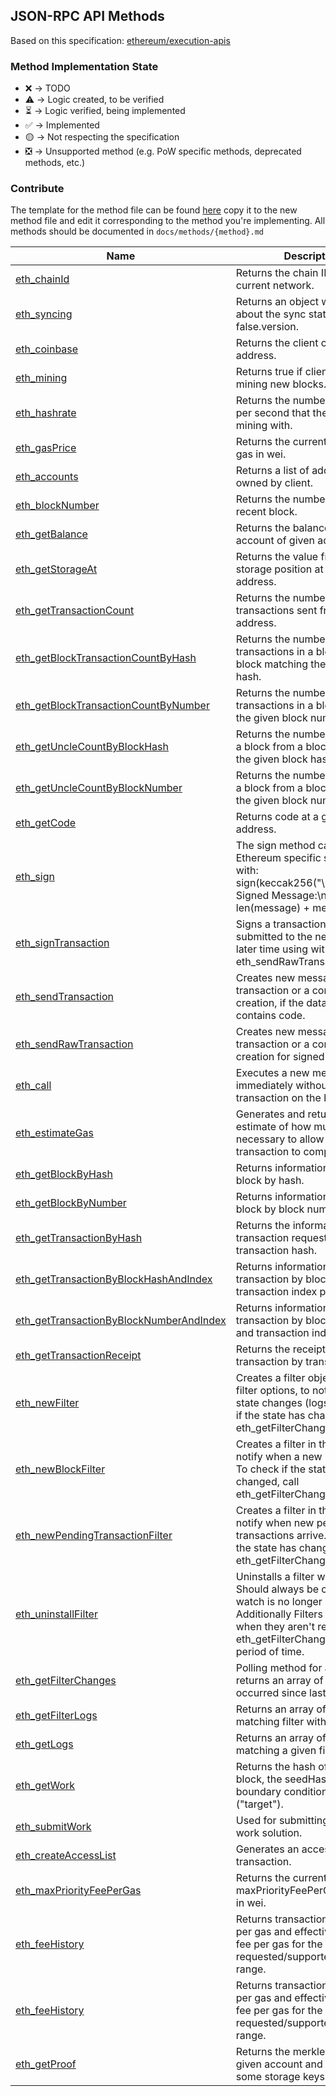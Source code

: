 ## JSON-RPC API Methods

Based on this specification:
[ethereum/execution-apis](https://github.com/ethereum/execution-apis)

### Method Implementation State

- ❌ -> TODO
- ⚠️ -> Logic created, to be verified
- ⏳ -> Logic verified, being implemented
- ✅ -> Implemented
- 🟡 -> Not respecting the specification
- ❎ -> Unsupported method (e.g. PoW specific methods, deprecated methods, etc.)

### Contribute

The template for the method file can be found
[here](docs/contributing/method_template.md) copy it to the new method file and
edit it corresponding to the method you're implementing. All methods should be
documented in `docs/methods/{method}.md`

| Name                                                                                            | Description                                                                                                                                                                                        | State |
| ----------------------------------------------------------------------------------------------- | -------------------------------------------------------------------------------------------------------------------------------------------------------------------------------------------------- | ----- |
| [eth_chainId](docs/methods/eth_chainId)                                                         | Returns the chain ID of the current network.                                                                                                                                                       | ✅    |
| [eth_syncing](docs/methods/eth_syncing)                                                         | Returns an object with data about the sync status or false.version.                                                                                                                                | ✅    |
| [eth_coinbase](docs/methods/eth_coinbase)                                                       | Returns the client coinbase address.                                                                                                                                                               | ❌    |
| [eth_mining](docs/methods/eth_mining)                                                           | Returns true if client is actively mining new blocks.                                                                                                                                              | ❎    |
| [eth_hashrate](docs/methods/eth_hashrate)                                                       | Returns the number of hashes per second that the node is mining with.                                                                                                                              | ❎    |
| [eth_gasPrice](docs/methods/eth_gasPrice)                                                       | Returns the current price per gas in wei.                                                                                                                                                          | ❌    |
| [eth_accounts](docs/methods/eth_accounts)                                                       | Returns a list of addresses owned by client.                                                                                                                                                       | ✅    |
| [eth_blockNumber](docs/methods/eth_blockNumber)                                                 | Returns the number of most recent block.                                                                                                                                                           | ❌    |
| [eth_getBalance](docs/methods/eth_getBalances)                                                  | Returns the balance of the account of given address.                                                                                                                                               | ❌    |
| [eth_getStorageAt](docs/methods/eth_getStorageAt)                                               | Returns the value from a storage position at a given address.                                                                                                                                      | ❌    |
| [eth_getTransactionCount](docs/methods/eth_getTransactionCount)                                 | Returns the number of transactions sent from an address.                                                                                                                                           | ❌    |
| [eth_getBlockTransactionCountByHash](docs/methods/eth_getBlockTransactionCountByHash)           | Returns the number of transactions in a block from a block matching the given block hash.                                                                                                          | ❌    |
| [eth_getBlockTransactionCountByNumber](docs/methods/eth_getBlockTransactionCountByNumber)       | Returns the number of transactions in a block matching the given block number.                                                                                                                     | ❌    |
| [eth_getUncleCountByBlockHash](docs/methods/eth_getUncleCountByBlockHashs)                      | Returns the number of uncles in a block from a block matching the given block hash.                                                                                                                | ❌    |
| [eth_getUncleCountByBlockNumber](docs/methods/eth_getUncleCountByBlockNumber)                   | Returns the number of uncles in a block from a block matching the given block number.                                                                                                              | ❌    |
| [eth_getCode](docs/methods/eth_getCode)                                                         | Returns code at a given address.                                                                                                                                                                   | ✅    |
| [eth_sign](docs/methods/eth_sign)                                                               | The sign method calculates an Ethereum specific signature with: sign(keccak256("\x19Ethereum Signed Message:\n" + len(message) + message))).                                                       | ❌    |
| [eth_signTransaction](docs/methods/eth_signTransaction)                                         | Signs a transaction that can be submitted to the network at a later time using with eth_sendRawTransaction.                                                                                        | ❌    |
| [eth_sendTransaction](docs/methods/eth_sendTransaction)                                         | Creates new message call transaction or a contract creation, if the data field contains code.                                                                                                      | ❌    |
| [eth_sendRawTransaction](docs/methods/eth_sendRawTransaction)                                   | Creates new message call transaction or a contract creation for signed transactions.                                                                                                               | ❌    |
| [eth_call](docs/methods/eth_call)                                                               | Executes a new message call immediately without creating a transaction on the blockchain.                                                                                                          | ❌    |
| [eth_estimateGas](docs/methods/eth_estimateGas)                                                 | Generates and returns an estimate of how much gas is necessary to allow the transaction to complete.                                                                                               | ❌    |
| [eth_getBlockByHash](docs/methods/eth_getBlockByHash)                                           | Returns information about a block by hash.                                                                                                                                                         | ✅    |
| [eth_getBlockByNumber](docs/methods/eth_getBlockByNumber)                                       | Returns information about a block by block number.                                                                                                                                                 | ✅    |
| [eth_getTransactionByHash](docs/methods/eth_getTransactionByHash)                               | Returns the information about a transaction requested by transaction hash.                                                                                                                         | ❌    |
| [eth_getTransactionByBlockHashAndIndex](docs/methods/eth_getTransactionByBlockHashAndIndex)     | Returns information about a transaction by block hash and transaction index position.                                                                                                              | ✅    |
| [eth_getTransactionByBlockNumberAndIndex](docs/methods/eth_getTransactionByBlockNumberAndIndex) | Returns information about a transaction by block number and transaction index position.                                                                                                            | ✅    |
| [eth_getTransactionReceipt](docs/methods/eth_getTransactionReceipt)                             | Returns the receipt of a transaction by transaction hash.                                                                                                                                          | ❌    |
| [eth_newFilter](docs/methods/eth_newFilter)                                                     | Creates a filter object, based on filter options, to notify when the state changes (logs). To check if the state has changed, call eth_getFilterChanges.                                           | ❌    |
| [eth_newBlockFilter](docs/methods/eth_newBlockFilter)                                           | Creates a filter in the node, to notify when a new block arrives. To check if the state has changed, call eth_getFilterChanges.                                                                    | ❌    |
| [eth_newPendingTransactionFilter](docs/methods/eth_newPendingTransactionFilter)                 | Creates a filter in the node, to notify when new pending transactions arrive. To check if the state has changed, call eth_getFilterChanges.                                                        | ❌    |
| [eth_uninstallFilter](docs/methods/eth_uninstallFilter)                                         | Uninstalls a filter with given id. Should always be called when watch is no longer needed. Additionally Filters timeout when they aren't requested with eth_getFilterChanges for a period of time. | ❌    |
| [eth_getFilterChanges](docs/methods/eth_getFilterChanges)                                       | Polling method for a filter, which returns an array of logs which occurred since last poll.                                                                                                        | ❌    |
| [eth_getFilterLogs](docs/methods/eth_getFilterLogs)                                             | Returns an array of all logs matching filter with given id.                                                                                                                                        | ❌    |
| [eth_getLogs](docs/methods/eth_getLogs)                                                         | Returns an array of all logs matching a given filter object.                                                                                                                                       | ❌    |
| [eth_getWork](docs/methods/eth_getWork)                                                         | Returns the hash of the current block, the seedHash, and the boundary condition to be met ("target").                                                                                              | ❎    |
| [eth_submitWork](docs/methods/eth_submitWork)                                                   | Used for submitting a proof-of-work solution.                                                                                                                                                      | ❌    |
| [eth_createAccessList](docs/methods/eth_createAccessList)                                       | Generates an access list for a transaction.                                                                                                                                                        | ❌    |
| [eth_maxPriorityFeePerGas](docs/methods/eth_maxPriorityFeePerGas)                               | Returns the current maxPriorityFeePerGas per gas in wei.                                                                                                                                           | ❌    |
| [eth_feeHistory](docs/methods/eth_feeHistory)                                                   | Returns transaction base fee per gas and effective priority fee per gas for the requested/supported block range.                                                                                   | ❌    |
| [eth_feeHistory](docs/methods/eth_feeHistory)                                                   | Returns transaction base fee per gas and effective priority fee per gas for the requested/supported block range.                                                                                   | ❌    |
| [eth_getProof](docs/methods/eth_getProof)                                                       | Returns the merkle proof for a given account and optionally some storage keys.                                                                                                                     | ❌    |

